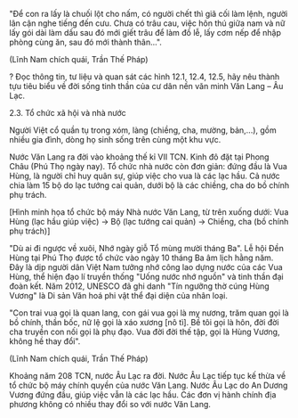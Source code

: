 "Để con ra lấy là chuối lột cho nấm, có người chết thì giã cối làm lệnh, người lân cận nghe tiếng đến cưu. Chưa có trâu cau, việc hôn thú giữa nam và nữ lấy gói dài làm dấu sau đó mới giết trâu để làm đồ lễ, lấy cơm nếp để nhập phòng cùng ăn, sau đó mới thành thân...".

(Lĩnh Nam chích quái, Trần Thế Pháp)

? Đọc thông tin, tư liệu và quan sát các hình 12.1, 12.4, 12.5, hãy nêu thành tựu tiêu biểu về đời sống tinh thần của cư dân nền văn minh Văn Lang – Âu Lạc.

2.3. Tổ chức xã hội và nhà nước

Người Việt cổ quần tụ trong xóm, làng (chiềng, cha, mường, bản,...), gồm nhiều gia đình, dòng họ sinh sống trên cùng một khu vực.

Nước Văn Lang ra đời vào khoảng thế kỉ VII TCN. Kinh đô đặt tại Phong Châu (Phú Thọ ngày nay). Tổ chức nhà nước còn đơn giản: đứng đầu là Vua Hùng, là người chỉ huy quân sự, giúp việc cho vua là các lạc hầu. Cả nước chia làm 15 bộ do lạc tướng cai quản, dưới bộ là các chiềng, cha do bồ chính phụ trách.

[Hình minh họa tổ chức bộ máy Nhà nước Văn Lang, từ trên xuống dưới: Vua Hùng (lạc hầu giúp việc) -> Bộ (lạc tướng cai quản) -> Chiềng, cha (bồ chính phụ trách)]

"Dù ai đi ngược về xuôi,
Nhớ ngày giỗ Tổ mùng mười tháng Ba".
Lễ hội Đền Hùng tại Phú Thọ được tổ chức vào ngày 10 tháng Ba âm lịch hằng năm. Đây là dịp người dân Việt Nam tưởng nhớ công lao dựng nước của các Vua Hùng, thể hiện đạo lí truyền thống "Uống nước nhớ nguồn" và tinh thần đại đoàn kết. Năm 2012, UNESCO đã ghi danh "Tín ngưỡng thờ cúng Hùng Vương" là Di sản Văn hoá phi vật thể đại diện của nhân loại.

"Con trai vua gọi là quan lang, con gái vua gọi là mỵ nương, trăm quan gọi là bồ chính, thần bốc, nữ lệ gọi là xáo xương [nô tì]. Bề tôi gọi là hôn, đời đời cha truyền con nối gọi là phụ đạo. Vua đời đời thế tập, gọi là Hùng Vương, không hề thay đổi".

(Lĩnh Nam chích quái, Trần Thế Pháp)

Khoảng năm 208 TCN, nước Âu Lạc ra đời. Nước Âu Lạc tiếp tục kế thừa về tổ chức bộ máy chính quyền của nước Văn Lang. Nước Âu Lạc do An Dương Vương đứng đầu, giúp việc vẫn là các lạc hầu. Các đơn vị hành chính địa phương không có nhiều thay đổi so với nước Văn Lang.